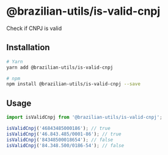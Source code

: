 # @brazilian-utils/is-valid-cnpj

Check if CNPJ is valid

## Installation

```sh
# Yarn
yarn add @brazilian-utils/is-valid-cnpj

# npm
npm install @brazilian-utils/is-valid-cnpj --save
```

## Usage

```js
import isValidCnpj from '@brazilian-utils/is-valid-cnpj';

isValidCnpj('46843485000186'); // true
isValidCnpj('46.843.485/0001-86'); // true
isValidCnpj('84348500018654'); // false
isValidCnpj('84.348.500/0186-54'); // false
```
